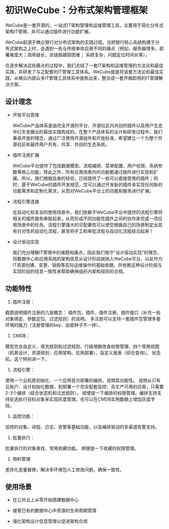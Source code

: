 # 初识WeCube：分布式架构管理框架

WeCube是一套开源的，一站式IT架构管理和运维管理工具，主要用于简化分布式架构IT管理，并可以通过插件进行功能扩展。

WeCube起源于微众银行对分布式架构的实践过程。当把银行核心系统构建于分布式架构之上时，会遇到一些与传统单体应用不同的痛点（例如，服务器增多，部署难度大；调用链长，全链路跟踪困难； 系统复杂，问题定位时间长等）。

在逐步解决这些痛点的过程中，我们总结了一套IT架构和运维管理的方法论和最佳实践，并研发了与之配套的IT管理工具体系。WeCube就是将该套方法论和最佳实践，从微众内部众多IT管理工具体系中提炼出来，整合成一套开箱即用的IT管理解决方案。

## 设计理念

- 开放平台思维

    WeCube产品体系是由完全开源的平台、开源社区内共创的插件以及用户生态中衍生发展出的最佳实践构成的。在整个产品体系的设计和研发过程中，我们秉承开放的理念，通过广泛使用开源组件和开放标准，希望建立一个为整个开源社区和最终用户共有、共享、共创的生态系统。

- 插件注册扩展

    WeCube平台提供了包括数据模型、流程编排、菜单配置、用户权限、系统参数等核心功能，除此之外，所有应用场景内的功能都通过插件进行实现和扩展。所以，我们根据自身的经验，已经提供了一些可以直接使用的插件；同时，基于WeCube的插件开发规范，您可以通过开发新的插件来实现任何新的功能需求和定制化需求，从而对WeCube平台上的功能和服务进行扩展。

- 流程引擎连接

    在自动化和复杂的使用场景中，我们依赖于WeCube平台中提供的流程引擎将相关的插件服务串联起来，从而形成不同功能性插件之间的协作来完成一项应用场景中的任务。流程引擎强大的可配置性可以使您根据自己的场景制定出具有针对性的自动化流程，甚至将手工和审批流程与自动化流程结合起来！

- 设计驱动实现

    我们充分理解IT管理中的难题和痛点，因此我们恪守“设计驱动实现”的理念，将数据中心和应用系统的架构信息从设计阶段就纳入WeCube平台，以此作为IT资源创建、变更、销毁等实际运维操作的基础依据，并依赖这种设计阶段与实现阶段的信息一致性来帮助确保组织内架构规则的合规。

## 功能特性

1. 插件注册：

截图说明插件注册的几层概念：
插件包、插件、插件注册、插件接口（补充一些对象绑定、参数定位、过滤规则）的说明。
多注册可以支持一套插件包管理多套环境的能力（注册管理的key、加密种子不一样）。

1. CMDB：

模型完全自定义、填充规则和过滤规则、行级增删改查权限管理、四个常用视图（机房设计、资源规划、应用架构、应用部署）、自定义报表（综合查询）。
状态机，这个特别讲一下。

1. 流程引擎：

使用一个云机房初始化、一个应用首次部署的编排，说明其功能性。
说明从只有云账户、设计初始化数据，到部署一个完全配套监控、且生产可用的应用，只需要2-3个编排（结合状态机和过滤规则）。
顺便提一下编排的权限管理。编排支持支持反选执行目标对象来实现灰度管理。也可以在CMDB实例数据上增加灰度字段。

1. 监控功能：

监控的对象、进程、日志、告警等基础功能，以及编排驱动的多渠道告警支持。

1. 批量执行：

批量执行的对象查找、常用收藏功能。
 顺便提一下收藏的权限管理。

1. 物料管理

差异化变量替换，解决多环境包人工修改问题，确保一致性。


## 使用场景

- 在公共云上从零开始搭建数据中心

- 接管已有的数据中心中资源的生命周期管理

- 强化架构设计信息管理以促进架构合规

